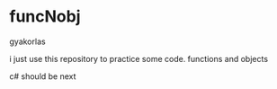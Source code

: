 # funcNobj
gyakorlas

i just use this repository to practice some code.
functions and objects

c# should be next
